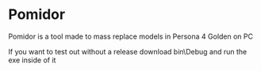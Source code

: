 # Pomidor
Pomidor is a tool made to mass replace models in Persona 4 Golden on PC


If you want to test out without a release download bin\Debug and run the exe inside of it
